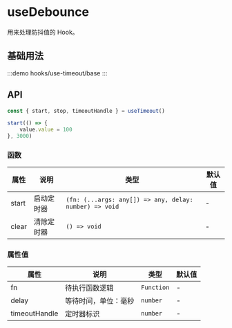 # useDebounce
用来处理防抖值的 Hook。

## 基础用法
:::demo
hooks/use-timeout/base
:::

## API
```js
const { start, stop, timeoutHandle } = useTimeout()

start(() => {
    value.value = 100
}, 3000)
```

### 函数
| 属性| 说明 | 类型 | 默认值 |
|--|--|--| -- |
| start | 启动定时器 | `(fn: (...args: any[]) => any, delay: number) => void`  | - |
| clear | 清除定时器 | `() => void` | - |

### 属性值
| 属性| 说明 | 类型 | 默认值 |
|--|--|--| -- |
| fn | 待执行函数逻辑 | `Function`  | - |
| delay | 等待时间，单位：毫秒 | `number` | - |
| timeoutHandle | 定时器标识 | `number` | - |
